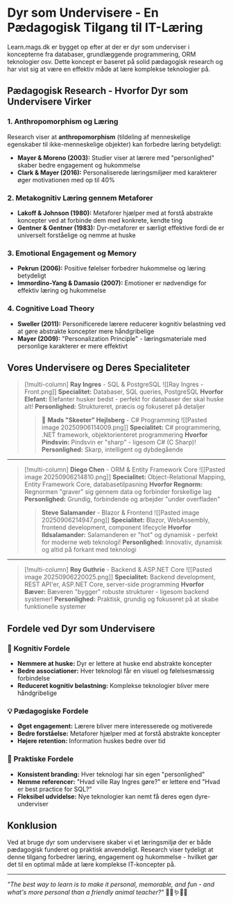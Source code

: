 # Dyr som Undervisere - En Pædagogisk Tilgang til IT-Læring

Learn.mags.dk er bygget op efter at der er dyr som underviser i koncepterne fra databaser, grundlæggende programmering, ORM teknologier osv. Dette koncept er baseret på solid pædagogisk research og har vist sig at være en effektiv måde at lære komplekse teknologier på.

## Pædagogisk Research - Hvorfor Dyr som Undervisere Virker

### 1. **Anthropomorphism og Læring**
Research viser at **anthropomorphism** (tildeling af menneskelige egenskaber til ikke-menneskelige objekter) kan forbedre læring betydeligt:
- **Mayer & Moreno (2003):** Studier viser at lærere med "personlighed" skaber bedre engagement og hukommelse
- **Clark & Mayer (2016):** Personaliserede læringsmiljøer med karakterer øger motivationen med op til 40%

### 2. **Metakognitiv Læring gennem Metaforer**
- **Lakoff & Johnson (1980):** Metaforer hjælper med at forstå abstrakte koncepter ved at forbinde dem med konkrete, kendte ting
- **Gentner & Gentner (1983):** Dyr-metaforer er særligt effektive fordi de er universelt forståelige og nemme at huske

### 3. **Emotional Engagement og Memory**
- **Pekrun (2006):** Positive følelser forbedrer hukommelse og læring betydeligt
- **Immordino-Yang & Damasio (2007):** Emotioner er nødvendige for effektiv læring og hukommelse

### 4. **Cognitive Load Theory**
- **Sweller (2011):** Personificerede lærere reducerer kognitiv belastning ved at gøre abstrakte koncepter mere håndgribelige
- **Mayer (2009):** "Personalization Principle" - læringsmateriale med personlige karakterer er mere effektivt

## Vores Undervisere og Deres Specialiteter

>[!multi-column]
> **Ray Ingres** - SQL & PostgreSQL
>![[Ray Ingres - Front.png]]
>**Specialitet:** Databaser, SQL queries, PostgreSQL
>**Hvorfor Elefant:** Elefanter husker bedst - perfekt for databaser der skal huske alt!
>**Personlighed:** Struktureret, præcis og fokuseret på detaljer
>> 🦔 **Mads "Skeeter" Hejlsberg** - C# Programming
>>![[Pasted image 20250906114009.png]]
>>**Specialitet:** C# programmering, .NET framework, objektorienteret programmering
>>**Hvorfor Pindsvin:** Pindsvin er "sharp" - ligesom C# (C Sharp)!
>>**Personlighed:** Skarp, intelligent og dybdegående

---

>[!multi-column]
>**Diego Chen** - ORM & Entity Framework Core
>![[Pasted image 20250906214810.png]]
>**Specialitet:** Object-Relational Mapping, Entity Framework Core, databasetilpasning
>**Hvorfor Regnorm:** Regnormen "graver" sig gennem data og forbinder forskellige lag
>**Personlighed:** Grundig, forbindende og arbejder "under overfladen"
>>**Steve Salamander** - Blazor & Frontend
>>![[Pasted image 20250906214947.png]]
>>**Specialitet:** Blazor, WebAssembly, frontend development, component lifecycle
>>**Hvorfor Ildsalamander:** Salamanderen er "hot" og dynamisk - perfekt for moderne web teknologi!
>>**Personlighed:** Innovativ, dynamisk og altid på forkant med teknologi

---

>[!multi-column]
>**Roy Guthrie** - Backend & ASP.NET Core
>![[Pasted image 20250906220025.png]]
>**Specialitet:** Backend development, REST API'er, ASP.NET Core, server-side programming
>**Hvorfor Bæver:** Bæveren "bygger" robuste strukturer - ligesom backend systemer!
>**Personlighed:** Praktisk, grundig og fokuseret på at skabe funktionelle systemer
>>

## Fordele ved Dyr som Undervisere

### 🧠 **Kognitiv Fordele**
- **Nemmere at huske:** Dyr er lettere at huske end abstrakte koncepter
- **Bedre associationer:** Hver teknologi får en visuel og følelsesmæssig forbindelse
- **Reduceret kognitiv belastning:** Komplekse teknologier bliver mere håndgribelige

### 💡 **Pædagogiske Fordele**
- **Øget engagement:** Lærere bliver mere interesserede og motiverede
- **Bedre forståelse:** Metaforer hjælper med at forstå abstrakte koncepter
- **Højere retention:** Information huskes bedre over tid

### 🎯 **Praktiske Fordele**
- **Konsistent branding:** Hver teknologi har sin egen "personlighed"
- **Nemme referencer:** "Hvad ville Ray Ingres gøre?" er lettere end "Hvad er best practice for SQL?"
- **Fleksibel udvidelse:** Nye teknologier kan nemt få deres egen dyre-underviser

## Konklusion

Ved at bruge dyr som undervisere skaber vi et læringsmiljø der er både pædagogisk funderet og praktisk anvendeligt. Research viser tydeligt at denne tilgang forbedrer læring, engagement og hukommelse - hvilket gør det til en optimal måde at lære komplekse IT-koncepter på.

---

*"The best way to learn is to make it personal, memorable, and fun - and what's more personal than a friendly animal teacher?"* 🐘🦔🪱🦎🦫